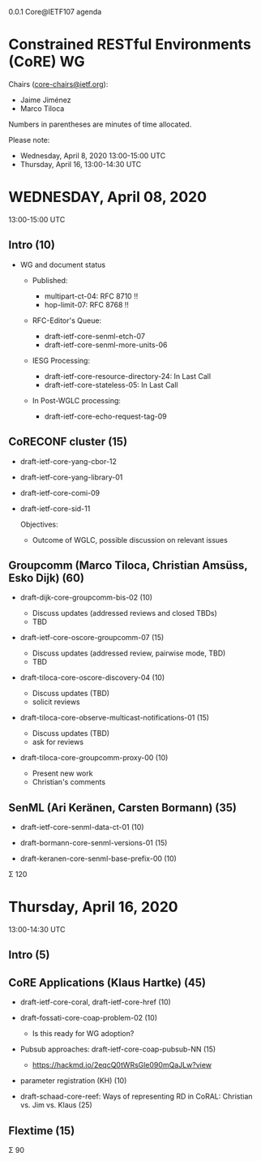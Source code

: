 0.0.1 Core@IETF107 agenda

# Constrained RESTful Environments (CoRE) WG

Chairs (core-chairs@ietf.org):

* Jaime Jiménez
* Marco Tiloca

Numbers in parentheses are minutes of time allocated.

Please note:
- Wednesday, April 8, 2020 13:00-15:00 UTC
- Thursday, April 16, 13:00-14:30 UTC

# WEDNESDAY, April 08, 2020
13:00-15:00 UTC


## Intro (10)

  * WG and document status
    * Published:
        * multipart-ct-04: RFC 8710 !!
        * hop-limit-07: RFC 8768 !!

    * RFC-Editor's Queue:
        * draft-ietf-core-senml-etch-07
        * draft-ietf-core-senml-more-units-06
    
    * IESG Processing:
        * draft-ietf-core-resource-directory-24: In Last Call
	    * draft-ietf-core-stateless-05: In Last Call
      
    * In Post-WGLC processing:
      * draft-ietf-core-echo-request-tag-09


## CoRECONF cluster (15)

  * draft-ietf-core-yang-cbor-12
  * draft-ietf-core-yang-library-01
  * draft-ietf-core-comi-09
  * draft-ietf-core-sid-11

    Objectives:

    - Outcome of WGLC, possible discussion on relevant issues

## Groupcomm (Marco Tiloca, Christian Amsüss, Esko Dijk) (60)

* draft-dijk-core-groupcomm-bis-02 (10)

  * Discuss updates (addressed reviews and closed TBDs)
  * TBD

* draft-ietf-core-oscore-groupcomm-07 (15)

  * Discuss updates (addressed review, pairwise mode, TBD)
  * TBD

* draft-tiloca-core-oscore-discovery-04 (10)

  * Discuss updates (TBD)
  * solicit reviews

* draft-tiloca-core-observe-multicast-notifications-01 (15)

  * Discuss updates (TBD)
  * ask for reviews

* draft-tiloca-core-groupcomm-proxy-00 (10)

  * Present new work
  * Christian's comments


## SenML (Ari Keränen, Carsten Bormann) (35)

* draft-ietf-core-senml-data-ct-01 (10)

* draft-bormann-core-senml-versions-01 (15)

* draft-keranen-core-senml-base-prefix-00 (10)

Σ 120


# Thursday, April 16, 2020
13:00-14:30 UTC

## Intro (5)

## CoRE Applications (Klaus Hartke) (45)

* draft-ietf-core-coral, draft-ietf-core-href  (10)
* draft-fossati-core-coap-problem-02 (10)

    * Is this ready for WG adoption?

* Pubsub approaches: draft-ietf-core-coap-pubsub-NN (15)
    * https://hackmd.io/2eqcQ0tWRsGle090mQaJLw?view

* parameter registration (KH) (10)

* draft-schaad-core-reef: Ways of representing RD in CoRAL: Christian vs. Jim vs. Klaus (25)


## Flextime (15)

Σ 90

